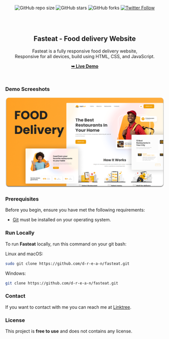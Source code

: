 <div align="center">
  
  ![GitHub repo size](https://img.shields.io/github/repo-size/d-r-e-a-n/fasteat)
  ![GitHub stars](https://img.shields.io/github/stars/d-r-e-a-n/fasteat?style=social)
  ![GitHub forks](https://img.shields.io/github/forks/d-r-e-a-n/fasteat?style=social)
  [![Twitter Follow](https://img.shields.io/twitter/follow/___drean?style=social)](https://twitter.com/intent/follow?screen_name=___drean)

  <br />
  <br />

  <h2 align="center">Fasteat - Food delivery Website</h2>

  Fasteat is a fully responsive food delivery website, <br />Responsive for all devices, build using HTML, CSS, and JavaScript.

  <a href="https://d-r-e-a-n.github.io/fasteat/"><strong>➥ Live Demo</strong></a>

</div>

<br />

### Demo Screeshots

![Fasteat Desktop Demo](./readme-images/desktop.png "Desktop Demo")

### Prerequisites

Before you begin, ensure you have met the following requirements:

* [Git](https://git-scm.com/downloads "Download Git") must be installed on your operating system.

### Run Locally

To run **Fasteat** locally, run this command on your git bash:

Linux and macOS:

```bash
sudo git clone https://github.com/d-r-e-a-n/fasteat.git
```

Windows:

```bash
git clone https://github.com/d-r-e-a-n/fasteat.git
```

### Contact

If you want to contact with me you can reach me at [Linktree](https://linktr.ee/_drean).

### License

This project is **free to use** and does not contains any license.
